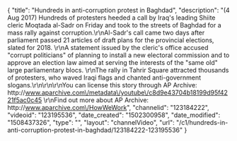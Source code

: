 {
    "title": "Hundreds in anti-corruption protest in Baghdad",
    "description": "(4 Aug 2017) Hundreds of protesters heeded a call by Iraq's leading Shiite cleric Moqtada al-Sadr on Friday and took to the streets of Baghdad for a mass rally against corruption.\r\nAl-Sadr's call came two days after parliament passed 21 articles of draft plans for the provincial elections, slated for 2018. \r\nA statement issued by the cleric's office accused \"corrupt politicians\" of planning to install a new electoral commission and to approve an election law aimed at serving the interests of the \"same old\" large parliamentary blocs. \r\nThe rally in Tahrir Square attracted thousands of protesters, who waved Iraqi flags and chanted anti-government slogans.\r\n\r\n\r\nYou can license this story through AP Archive: http:\/\/www.aparchive.com\/metadata\/youtube\/c8d9e43704b18199d95f4221f5ac0c45 \r\nFind out more about AP Archive: http:\/\/www.aparchive.com\/HowWeWork",
    "channelid": "123184222",
    "videoid": "123195536",
    "date_created": "1502300958",
    "date_modified": "1508437326",
    "type": "",
    "layout": "channelVideo",
    "url": "\/c1\/hundreds-in-anti-corruption-protest-in-baghdad\/123184222-123195536"
}
